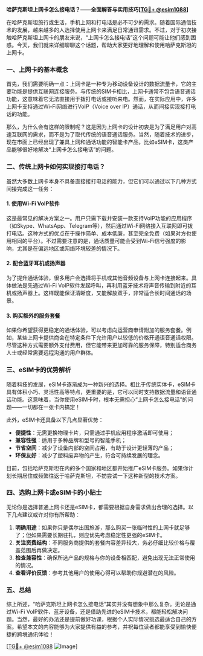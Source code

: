 **哈萨克斯坦上网卡怎么接电话？——全面解答与实用技巧[[TG💪+ @esim1088](https://t.me/s/esim1088)]**

在哈萨克斯坦旅行或生活，手机上网和打电话是必不可少的需求。随着国际通信技术的发展，越来越多的人选择使用上网卡来满足日常通讯需求。不过，对于初次接触哈萨克斯坦上网卡的朋友来说，“上网卡怎么接电话”这个问题可能让他们感到困惑。今天，我们就来详细聊聊这个话题，帮助大家更好地理解和使用哈萨克斯坦的上网卡。

### 一、上网卡的基本概念

首先，我们需要明确一点：上网卡是一种专为移动设备设计的数据流量卡，它的主要功能是提供互联网连接服务。与传统的SIM卡相比，上网卡通常不包含语音通话功能，这意味着它无法直接用于拨打电话或接听来电。然而，在实际应用中，许多上网卡支持通过Wi-Fi网络进行VoIP（Voice over IP）通话，从而间接实现接打电话的功能。

那么，为什么会有这样的限制呢？这是因为上网卡的设计初衷是为了满足用户对高速互联网的需求，而不是为了取代传统的语音通话服务。当然，随着技术的进步，现在市面上已经出现了兼具上网和通话功能的智能卡产品，比如eSIM卡，这类产品能够很好地解决“上网卡怎么接电话”的问题。

### 二、传统上网卡如何实现接打电话？

虽然大多数上网卡本身不具备直接接打电话的能力，但它们可以通过以下几种方式间接完成这一任务：

#### 1. 使用Wi-Fi VoIP软件

这是最常见的解决方案之一。用户只需下载并安装一款支持VoIP功能的应用程序（如Skype、WhatsApp、Telegram等），然后通过Wi-Fi网络接入互联网即可拨打电话。这种方式的优点在于操作简单、成本低廉，甚至完全免费（如果对方也使用相同的平台）。不过需要注意的是，通话质量可能会受到Wi-Fi信号强度的影响，尤其是在偏远地区或网络环境较差的情况下。

#### 2. 配合蓝牙耳机或扬声器

为了提升通话体验，很多用户会选择将手机或其他音频设备与上网卡连接起来。具体做法是先通过Wi-Fi VoIP软件发起呼叫，再利用蓝牙技术将声音传输到附近的耳机或扬声器上。这样既能保证清晰度，又能解放双手，非常适合长时间通话的场景。

#### 3. 购买额外的服务套餐

如果你希望获得更稳定的通话体验，可以考虑向运营商申请附加的服务套餐。例如，某些上网卡提供商会在特定条件下允许用户以较低的价格开通语音通话权限。尽管这种方式需要额外支付费用，但它能带来更加可靠的服务保障，特别适合商务人士或经常需要远程沟通的用户群体。

### 三、eSIM卡的优势解析

随着科技的发展，eSIM卡逐渐成为一种新兴的选择。相比于传统实体卡，eSIM卡具有体积小巧、灵活性高等特点，更重要的是，它可以同时支持数据流量和语音通话功能。这意味着，当你使用eSIM卡时，根本无需担心“上网卡怎么接电话”的问题——一切都在一张卡内搞定！

此外，eSIM卡还具备以下几点显著优势：

- **便捷性**：无需更换物理卡片，只需通过手机应用程序激活即可使用；
- **兼容性强**：适用于多种品牌和型号的智能手机；
- **节省空间**：减少了设备内部的空间占用，有助于设计更轻薄的产品；
- **环保友好**：减少了塑料废弃物的产生，符合可持续发展的理念。

目前，包括哈萨克斯坦在内的多个国家和地区都开始推广eSIM卡服务。如果你计划长期居住或频繁往返于哈萨克斯坦，不妨尝试一下这种新型的技术方案。

### 四、选购上网卡或eSIM卡的小贴士

无论你是选择普通上网卡还是eSIM卡，都需要根据自身需求做出合理的选择。以下几点建议或许对你有所帮助：

1. **明确用途**：如果你只是偶尔出国旅游，那么购买一张临时性的上网卡就足够了；但如果需要长期驻扎，则应优先考虑稳定性更强的eSIM卡。
2. **关注资费结构**：不同服务商提供的套餐内容差异较大，务必仔细比较价格与覆盖范围后再做决定。
3. **检查兼容性**：确保所选产品的规格与你的设备相匹配，避免出现无法正常使用的情况。
4. **查看评价反馈**：参考其他用户的使用心得可以帮助你规避潜在的风险。

### 五、总结

综上所述，“哈萨克斯坦上网卡怎么接电话”其实并没有想象中那么复杂。无论是通过Wi-Fi VoIP软件、蓝牙设备，还是借助先进的eSIM卡技术，都能轻松解决问题。当然，最好的办法还是提前做好功课，根据个人实际情况挑选最适合自己的方案。希望本文的内容能够为大家提供有益的参考，并祝每位读者都能享受到愉快便捷的跨境通讯体验！

[[TG💪+ @esim1088](https://t.me/s/esim1088) ![Image](https://i.postimg.cc/4NQfJmqS/Snipaste-2025-05-13-00-14-12.png)]